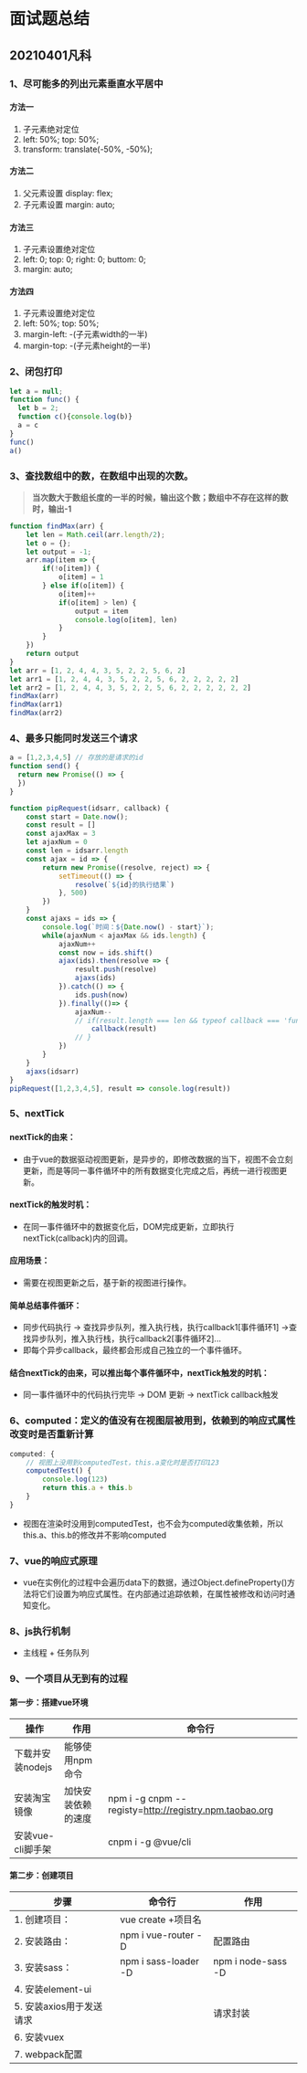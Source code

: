 # 面试题总结

## 20210401凡科

### 1、尽可能多的列出元素垂直水平居中

#### 方法一

1. 子元素绝对定位
2. left: 50%; top: 50%;
3. transform: translate(-50%, -50%);

#### 方法二

1. 父元素设置 display: flex;
2. 子元素设置 margin: auto;

#### 方法三

1. 子元素设置绝对定位
2. left: 0; top: 0; right: 0; buttom: 0;
3. margin: auto;

#### 方法四

1. 子元素设置绝对定位
2. left: 50%; top: 50%;
3. margin-left: -(子元素width的一半)
4. margin-top: -(子元素height的一半)

### 2、闭包打印

```js
let a = null;
function func() {
  let b = 2;
  function c(){console.log(b)}
  a = c
}
func()
a() 
```

### 3、查找数组中的数，在数组中出现的次数。

> **当次数大于数组长度的一半的时候，输出这个数；数组中不存在这样的数时，输出-1**

```js
function findMax(arr) {
    let len = Math.ceil(arr.length/2);
    let o = {};
    let output = -1;
    arr.map(item => {
        if(!o[item]) {
            o[item] = 1
        } else if(o[item]) {
            o[item]++
            if(o[item] > len) {
                output = item
                console.log(o[item], len)
            }
        }
    })
    return output
}
let arr = [1, 2, 4, 4, 3, 5, 2, 2, 5, 6, 2]
let arr1 = [1, 2, 4, 4, 3, 5, 2, 2, 5, 6, 2, 2, 2, 2, 2]
let arr2 = [1, 2, 4, 4, 3, 5, 2, 2, 5, 6, 2, 2, 2, 2, 2, 2]
findMax(arr)
findMax(arr1)
findMax(arr2)
```

### 4、最多只能同时发送三个请求

```js
a = [1,2,3,4,5] // 存放的是请求的id
function send() {
  return new Promise(() => {
  }) 
}
```

```js
function pipRequest(idsarr, callback) {
    const start = Date.now();
    const result = []
    const ajaxMax = 3
    let ajaxNum = 0
    const len = idsarr.length
    const ajax = id => {
        return new Promise((resolve, reject) => {
            setTimeout(() => {
                resolve(`${id}的执行结果`)
            }, 500)
        })
    }
    const ajaxs = ids => {
        console.log(`时间：${Date.now() - start}`);
        while(ajaxNum < ajaxMax && ids.length) {
            ajaxNum++
            const now = ids.shift()
            ajax(ids).then(resolve => {
                result.push(resolve)
                ajaxs(ids)
            }).catch(() => {
                ids.push(now)
            }).finally(()=> {
                ajaxNum--
                // if(result.length === len && typeof callback === 'function') {
                    callback(result)
                // }
            })
        }
    }
    ajaxs(idsarr)
}
pipRequest([1,2,3,4,5], result => console.log(result))
```

### 5、nextTick

#### nextTick的由来：

* 由于vue的数据驱动视图更新，是异步的，即修改数据的当下，视图不会立刻更新，而是等同一事件循环中的所有数据变化完成之后，再统一进行视图更新。

#### nextTick的触发时机：

* 在同一事件循环中的数据变化后，DOM完成更新，立即执行nextTick(callback)内的回调。

#### 应用场景：

* 需要在视图更新之后，基于新的视图进行操作。

#### 简单总结事件循环：

* 同步代码执行 -> 查找异步队列，推入执行栈，执行callback1[事件循环1] ->查找异步队列，推入执行栈，执行callback2[事件循环2]...
* 即每个异步callback，最终都会形成自己独立的一个事件循环。

#### 结合nextTick的由来，可以推出每个事件循环中，nextTick触发的时机：

* 同一事件循环中的代码执行完毕 -> DOM 更新 -> nextTick callback触发

### 6、computed：定义的值没有在视图层被用到，依赖到的响应式属性改变时是否重新计算

```js
computed: {
    // 视图上没用到computedTest，this.a变化时是否打印123
    computedTest() {
        console.log(123)
        return this.a + this.b
    }
}
```

* 视图在渲染时没用到computedTest，也不会为computed收集依赖，所以this.a、this.b的修改并不影响computed

### 7、vue的响应式原理

* vue在实例化的过程中会遍历data下的数据，通过Object.defineProperty()方法将它们设置为响应式属性。在内部通过追踪依赖，在属性被修改和访问时通知变化。

### 8、js执行机制

* 主线程 + 任务队列

### 9、一个项目从无到有的过程

#### 第一步：搭建vue环境

| 操作 | 作用 | 命令行 |
| -- | -- | -- |
|下载并安装nodejs | 能够使用npm命令 | |
| 安装淘宝镜像 | 加快安装依赖的速度 | npm i -g cnpm --registy=http://registry.npm.taobao.org |
| 安装vue-cli脚手架 | | cnpm i -g @vue/cli |

#### 第二步：创建项目

| 步骤 | 命令行 | 作用 |
| -- | -- | -- |
| 1. 创建项目： | vue create +项目名 | |
| 2. 安装路由： | npm i vue-router -D | 配置路由 |
| 3. 安装sass： | npm i sass-loader -D | npm i node-sass -D | |
| 4. 安装element-ui | | |
| 5. 安装axios用于发送请求 | | 请求封装 |
| 6. 安装vuex | | |
| 7. webpack配置 | | |


